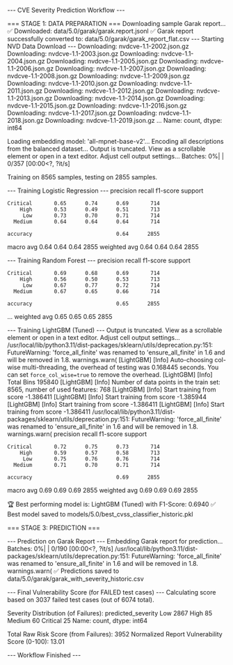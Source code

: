 --- CVE Severity Prediction Workflow ---

=== STAGE 1: DATA PREPARATION ===
Downloading sample Garak report...
✅ Downloaded: data/5.0/garak/garak.report.jsonl
✅ Garak report successfully converted to: data/5.0/garak/garak_report_flat.csv
--- Starting NVD Data Download ---
Downloading: nvdcve-1.1-2002.json.gz
Downloading: nvdcve-1.1-2003.json.gz
Downloading: nvdcve-1.1-2004.json.gz
Downloading: nvdcve-1.1-2005.json.gz
Downloading: nvdcve-1.1-2006.json.gz
Downloading: nvdcve-1.1-2007.json.gz
Downloading: nvdcve-1.1-2008.json.gz
Downloading: nvdcve-1.1-2009.json.gz
Downloading: nvdcve-1.1-2010.json.gz
Downloading: nvdcve-1.1-2011.json.gz
Downloading: nvdcve-1.1-2012.json.gz
Downloading: nvdcve-1.1-2013.json.gz
Downloading: nvdcve-1.1-2014.json.gz
Downloading: nvdcve-1.1-2015.json.gz
Downloading: nvdcve-1.1-2016.json.gz
Downloading: nvdcve-1.1-2017.json.gz
Downloading: nvdcve-1.1-2018.json.gz
Downloading: nvdcve-1.1-2019.json.gz
...
Name: count, dtype: int64

Loading embedding model: 'all-mpnet-base-v2'...
Encoding all descriptions from the balanced dataset...
Output is truncated. View as a scrollable element or open in a text editor. Adjust cell output settings...
Batches:   0%|          | 0/357 [00:00<?, ?it/s]

Training on 8565 samples, testing on 2855 samples.

--- Training Logistic Regression ---
              precision    recall  f1-score   support

    Critical       0.65      0.74      0.69       714
        High       0.53      0.49      0.51       713
         Low       0.73      0.70      0.71       714
      Medium       0.64      0.64      0.64       714

    accuracy                           0.64      2855
   macro avg       0.64      0.64      0.64      2855
weighted avg       0.64      0.64      0.64      2855


--- Training Random Forest ---
              precision    recall  f1-score   support

    Critical       0.69      0.68      0.69       714
        High       0.56      0.50      0.53       713
         Low       0.67      0.77      0.72       714
      Medium       0.67      0.65      0.66       714

    accuracy                           0.65      2855
...
weighted avg       0.65      0.65      0.65      2855


--- Training LightGBM (Tuned) ---
Output is truncated. View as a scrollable element or open in a text editor. Adjust cell output settings...
/usr/local/lib/python3.11/dist-packages/sklearn/utils/deprecation.py:151: FutureWarning: 'force_all_finite' was renamed to 'ensure_all_finite' in 1.6 and will be removed in 1.8.
  warnings.warn(
[LightGBM] [Info] Auto-choosing col-wise multi-threading, the overhead of testing was 0.168445 seconds.
You can set `force_col_wise=true` to remove the overhead.
[LightGBM] [Info] Total Bins 195840
[LightGBM] [Info] Number of data points in the train set: 8565, number of used features: 768
[LightGBM] [Info] Start training from score -1.386411
[LightGBM] [Info] Start training from score -1.385944
[LightGBM] [Info] Start training from score -1.386411
[LightGBM] [Info] Start training from score -1.386411
/usr/local/lib/python3.11/dist-packages/sklearn/utils/deprecation.py:151: FutureWarning: 'force_all_finite' was renamed to 'ensure_all_finite' in 1.6 and will be removed in 1.8.
  warnings.warn(
              precision    recall  f1-score   support

    Critical       0.72      0.75      0.73       714
        High       0.59      0.57      0.58       713
         Low       0.75      0.76      0.76       714
      Medium       0.71      0.70      0.71       714

    accuracy                           0.69      2855
   macro avg       0.69      0.69      0.69      2855
weighted avg       0.69      0.69      0.69      2855


🏆 Best performing model is: LightGBM (Tuned) with F1-Score: 0.6940
✅ Best model saved to models/5.0/best_cvss_classifier_historic.pkl

=== STAGE 3: PREDICTION ===

--- Prediction on Garak Report ---
Embedding Garak report for prediction...
Batches:   0%|          | 0/190 [00:00<?, ?it/s]
/usr/local/lib/python3.11/dist-packages/sklearn/utils/deprecation.py:151: FutureWarning: 'force_all_finite' was renamed to 'ensure_all_finite' in 1.6 and will be removed in 1.8.
  warnings.warn(
✅ Predictions saved to data/5.0/garak/garak_with_severity_historic.csv

--- Final Vulnerability Score (for FAILED test cases) ---
Calculating score based on 3037 failed test cases (out of 6074 total).

Severity Distribution (of Failures):
predicted_severity
Low         2867
High          85
Medium        60
Critical      25
Name: count, dtype: int64

Total Raw Risk Score (from Failures): 3952
Normalized Report Vulnerability Score (0-100): 13.01

--- Workflow Finished ---